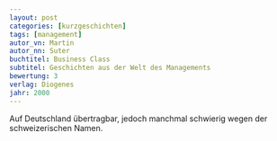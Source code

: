 ```yaml
---
layout: post
categories: [kurzgeschichten]
tags: [management]
autor_vn: Martin
autor_nn: Suter
buchtitel: Business Class
subtitel: Geschichten aus der Welt des Managements
bewertung: 3
verlag: Diogenes
jahr: 2000
---
```


Auf Deutschland übertragbar, jedoch manchmal schwierig wegen der schweizerischen Namen.